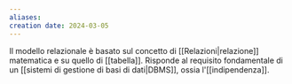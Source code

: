 ```yaml
---
aliases: 
creation date: 2024-03-05
---
```


Il modello relazionale è basato sul concetto di [[Relazioni|relazione]] matematica e su quello di [[tabella]]. Risponde al requisito fondamentale di un [[sistemi di gestione di basi di dati|DBMS]], ossia l'[[indipendenza]].